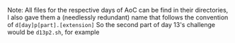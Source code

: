 Note:
  All files for the respective days of AoC can be find in their directories,
  I also gave them a (needlessly redundant) name that follows the convention of `d[day]p[part].[extension]`
  So the second part of day 13's challenge would be `d13p2.sh`, for example
